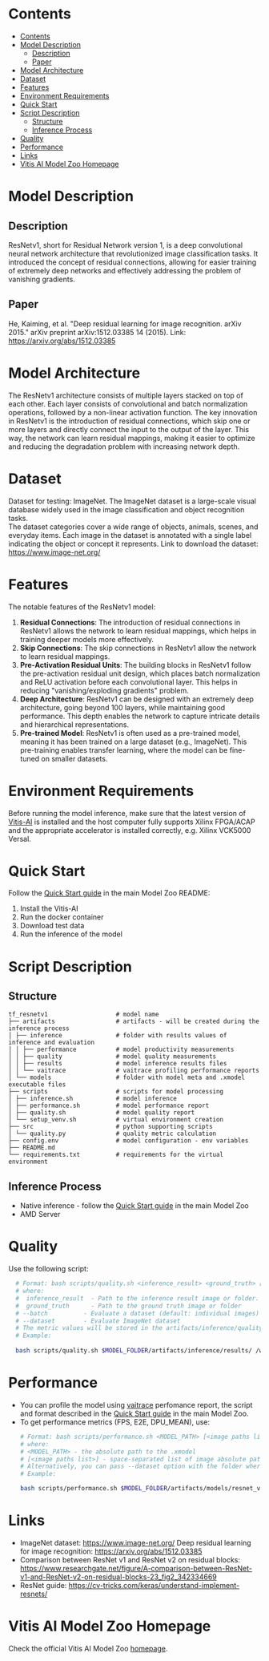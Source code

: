 ﻿# Contents

- [Contents](#contents)
- [Model Description](#model-description)
  - [Description](#description)
  - [Paper](#paper)
- [Model Architecture](#model-architecture)
- [Dataset](#dataset)
- [Features](#features)
- [Environment Requirements](#environment-requirements)
- [Quick Start](#quick-start)
- [Script Description](#script-description)
  - [Structure](#structure)
  - [Inference Process](#inference-process)
- [Quality](#quality)
- [Performance](#performance)
- [Links](#links)
- [Vitis AI Model Zoo Homepage](#vitis-ai-model-zoo-homepage)

# Model Description

## Description

ResNetv1, short for Residual Network version 1, is a deep convolutional neural network architecture that revolutionized 
image classification tasks. It introduced the concept of residual connections, allowing for easier training of extremely 
deep networks and effectively addressing the problem of vanishing gradients.

## Paper

He, Kaiming, et al. "Deep residual learning for image recognition. arXiv 2015." 
arXiv preprint arXiv:1512.03385 14 (2015).  Link: https://arxiv.org/abs/1512.03385

# Model Architecture

The ResNetv1 architecture consists of multiple layers stacked on top of each other. Each layer consists of convolutional 
and batch normalization operations, followed by a non-linear activation function. The key innovation in ResNetv1 is the introduction
of residual connections, which skip one or more layers and directly connect the input to the output of the layer.
This way, the network can learn residual mappings, making it easier to optimize and reducing the degradation problem 
with increasing network depth.

# Dataset

Dataset for testing: ImageNet. The ImageNet dataset is a large-scale visual database widely used in the image classification and object recognition tasks. <br>
The dataset categories cover a wide range of objects, animals, scenes, and everyday items. Each image in the dataset is annotated with a single label indicating the object or concept it represents.
Link to download the  dataset: https://www.image-net.org/

# Features

The notable features of the ResNetv1 model:

1. **Residual Connections**: The introduction of residual connections in ResNetv1 allows the network to learn residual mappings,
which helps in training deeper models more effectively.
2. **Skip Connections**: The skip connections in ResNetv1 allow the network to learn residual mappings. 
3. **Pre-Activation Residual Units**: The building blocks in ResNetv1 follow the pre-activation residual unit design,
which places batch normalization and ReLU activation before each convolutional layer. This helps in reducing "vanishing/exploding gradients" problem.
4. **Deep Architecture**: ResNetv1 can be designed with an extremely deep architecture, going beyond 100 layers, while maintaining good performance. This depth enables the network to capture intricate details and hierarchical representations. 
5. **Pre-trained Model**: ResNetv1 is often used as a pre-trained model, meaning it has been trained on a large dataset (e.g., ImageNet). This pre-training enables transfer learning, where the model can be fine-tuned on smaller datasets.

# Environment Requirements

Before running the model inference, make sure that the latest version of
[Vitis-AI](https://xilinx.github.io/Vitis-AI/docs/install/install.html) is installed and the host computer fully supports
Xilinx FPGA/ACAP and the appropriate accelerator is installed correctly, e.g. Xilinx VCK5000 Versal.

# Quick Start

Follow the [Quick Start guide](../../../README.md#quick-start) in the main Model Zoo README:

1. Install the Vitis-AI
2. Run the docker container
3. Download test data
4. Run the inference of the model

# Script Description

## Structure

```text
tf_resnetv1                   # model name  
├── artifacts                 # artifacts - will be created during the inference process
│ ├── inference               # folder with results values of inference and evaluation
│ │ ├── performance           # model productivity measurements
│ │ ├── quality               # model quality measurements
│ │ ├── results               # model inference results files
│ │ └── vaitrace              # vaitrace profiling performance reports
│ └── models                  # folder with model meta and .xmodel executable files
├── scripts                   # scripts for model processing 
│ ├── inference.sh            # model inference
│ ├── performance.sh          # model performance report
│ ├── quality.sh              # model quality report
│ └── setup_venv.sh           # virtual environment creation
├── src                       # python supporting scripts
│ └── quality.py              # quality metric calculation
├── config.env                # model configuration - env variables
├── README.md
└── requirements.txt          # requirements for the virtual environment
```

## Inference Process

- Native inference - follow the [Quick Start guide](../../../README.md#quick-start) in the main Model Zoo
- AMD Server

# Quality

Use the following script:

```bash
  # Format: bash scripts/quality.sh <inference_result> <ground_truth> [--batch] [--dataset]
  # where:
  #  inference_result  - Path to the inference result image or folder.
  #  ground_truth      - Path to the ground truth image or folder
  # --batch          - Evaluate a dataset (default: individual images)
  # --dataset        - Evaluate ImageNet dataset
  # The metric values will be stored in the artifacts/inference/quality/metrics.txt file
  # Example:
  
  bash scripts/quality.sh $MODEL_FOLDER/artifacts/inference/results/ /workspace/Vitis-AI-Library/samples/classification/images/ --batch
```

# Performance

- You can profile the model using [vaitrace](https://docs.xilinx.com/r/en-US/ug1414-vitis-ai/Starting-a-Simple-Trace-with-vaitrace) perfomance report,
  the script and format described in the [Quick Start guide](../../../README.md#vaitrace) in the main Model Zoo.
- To get performance metrics (FPS, E2E, DPU_MEAN), use:
  ```bash
  # Format: bash scripts/performance.sh <MODEL_PATH> [<image paths list>]
  # where:
  # <MODEL_PATH> - the absolute path to the .xmodel
  # [<image paths list>] - space-separated list of image absolute paths
  # Alternatively, you can pass --dataset option with the folder where images are stored.
  # Example:

  bash scripts/performance.sh $MODEL_FOLDER/artifacts/models/resnet_v1_50_tf/resnet_v1_50_tf.xmodel --dataset /workspace/Vitis-AI-Library/samples/classification/images/
  ```

# Links

- ImageNet dataset: https://www.image-net.org/
Deep residual learning for image recognition: https://arxiv.org/abs/1512.03385
- Comparison between ResNet v1 and ResNet v2 on residual blocks: https://www.researchgate.net/figure/A-comparison-between-ResNet-v1-and-ResNet-v2-on-residual-blocks-23_fig2_342334669
- ResNet guide: https://cv-tricks.com/keras/understand-implement-resnets/


# Vitis AI Model Zoo Homepage

Check the official Vitis AI Model Zoo [homepage](https://github.com/Xilinx/Vitis-AI/tree/master/model_zoo).
